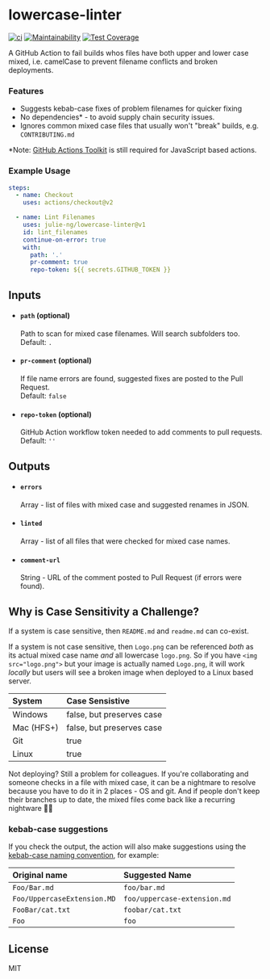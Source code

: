 # lowercase-linter

[![ci](https://github.com/julie-ng/lowercase-linter/actions/workflows/ci.yaml/badge.svg)](https://github.com/julie-ng/lowercase-linter/actions/workflows/ci.yaml)
[![Maintainability](https://api.codeclimate.com/v1/badges/e938830e36c0a08beeb1/maintainability)](https://codeclimate.com/github/julie-ng/lowercase-linter/maintainability)
[![Test Coverage](https://api.codeclimate.com/v1/badges/e938830e36c0a08beeb1/test_coverage)](https://codeclimate.com/github/julie-ng/lowercase-linter/test_coverage)

A GitHub Action to fail builds whos files have both upper and lower case mixed, i.e. camelCase to prevent filename conflicts and broken deployments.

### Features

- Suggests kebab-case fixes of problem filenames for quicker fixing
- No dependencies* - to avoid supply chain security issues.
- Ignores common mixed case files that usually won't "break" builds, e.g. `CONTRIBUTING.md`

*Note: [GitHub Actions Toolkit](https://github.com/actions/toolkit) is still required for JavaScript based actions. 

### Example Usage

```yaml
steps:
  - name: Checkout
    uses: actions/checkout@v2

  - name: Lint Filenames
    uses: julie-ng/lowercase-linter@v1
    id: lint_filenames
    continue-on-error: true
    with:
      path: '.'
      pr-comment: true
      repo-token: ${{ secrets.GITHUB_TOKEN }}
```

## Inputs

- #### `path` (optional)  
  Path to scan for mixed case filenames. Will search subfolders too.  
  Default: `.`

- #### `pr-comment`  (optional)
  If file name errors are found, suggested fixes are posted to the Pull Request.  
  Default: `false`

- #### `repo-token`  (optional)
  GitHub Action workflow token needed to add comments to pull requests.  
  Default: `''`
  
## Outputs

- #### `errors`    
  Array - list of files with mixed case and suggested renames in JSON.

- #### `linted`   
  Array - list of all files that were checked for mixed case names.

- #### `comment-url`  
  String - URL of the comment posted to Pull Request (if errors were found).

## Why is Case Sensitivity a Challenge?

If a system is case sensitive, then `README.md` and `readme.md` can co-exist. 

If a system is not case sensitive, then `Logo.png` can be referenced _both_ as its actual mixed case name _and_ all lowercase `logo.png`. So if you have `<img src="logo.png">` but your image is actually named `Logo.png`, it will work *locally* but users will see a broken image when deployed to a Linux based server.

| System | Case Sensistive |
|:--|:--|
| Windows | false, but preserves case |
| Mac (HFS+) | false, but preserves case |
| Git | true |
| Linux | true |

Not deploying? Still a problem for colleagues. If you're collaborating and someone checks in a file with mixed case, it can be a nightmare to resolve because you have to do it in 2 places - OS and git. And if people don't keep their branches up to date, the mixed files come back like a recurring nightware 😵‍💫

### kebab-case suggestions

If you check the output, the action will also make suggestions using the [kebab-case naming convention](https://en.wikipedia.org/wiki/Letter_case#Kebab_case), for example:

| Original name | Suggested Name |
|:--|:--|
| `Foo/Bar.md` | `foo/bar.md` |
| `Foo/UppercaseExtension.MD` | `foo/uppercase-extension.md` |
| `FooBar/cat.txt` | `foobar/cat.txt` |
| `Foo` | `foo` |

## License

MIT